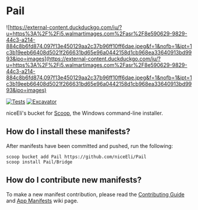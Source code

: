 # Pail

<!-- Uncomment the following line after replacing placeholders -->

![https://external-content.duckduckgo.com/iu/?u=https%3A%2F%2Fi5.walmartimages.com%2Fasr%2F8e590629-9829-44c3-a214-884c8b6fd874.097f13e450129aa2c37b96ff10ff6dae.jpeg&f=1&nofb=1&ipt=1c3b19eeb66408d5021f266631bd65e96a0442158d1cb968ea33640913bd9993&ipo=images](https://external-content.duckduckgo.com/iu/?u=https%3A%2F%2Fi5.walmartimages.com%2Fasr%2F8e590629-9829-44c3-a214-884c8b6fd874.097f13e450129aa2c37b96ff10ff6dae.jpeg&f=1&nofb=1&ipt=1c3b19eeb66408d5021f266631bd65e96a0442158d1cb968ea33640913bd9993&ipo=images)

[![Tests](https://github.com/niceEli/pail/actions/workflows/ci.yml/badge.svg)](https://github.com/niceEli/pail/actions/workflows/ci.yml) [![Excavator](https://github.com/niceEli/pail/actions/workflows/excavator.yml/badge.svg)](https://github.com/niceEli/pail/actions/workflows/excavator.yml)

niceEli's bucket for [Scoop](https://scoop.sh), the Windows command-line installer.

## How do I install these manifests?

After manifests have been committed and pushed, run the following:

```pwsh
scoop bucket add Pail https://github.com/niceEli/Pail
scoop install Pail/Bridge
```

## How do I contribute new manifests?

To make a new manifest contribution, please read the [Contributing
Guide](https://github.com/ScoopInstaller/.github/blob/main/.github/CONTRIBUTING.md)
and [App Manifests](https://github.com/ScoopInstaller/Scoop/wiki/App-Manifests)
wiki page.
